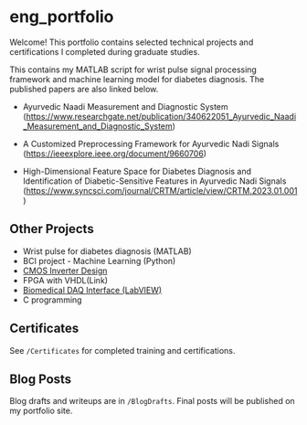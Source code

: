 # eng_portfolio

Welcome! This portfolio contains selected technical projects and certifications I completed during graduate studies. 

This contains my MATLAB script for wrist pulse signal processing framework and machine learning model for diabetes diagnosis. 
The published papers are also linked below. 

- Ayurvedic Naadi Measurement and Diagnostic System
(https://www.researchgate.net/publication/340622051_Ayurvedic_Naadi_Measurement_and_Diagnostic_System)

- A Customized Preprocessing Framework for Ayurvedic Nadi Signals
  (https://ieeexplore.ieee.org/document/9660706)

- High-Dimensional Feature Space for Diabetes Diagnosis and Identification of Diabetic-Sensitive Features in Ayurvedic Nadi Signals
  (https://www.syncsci.com/journal/CRTM/article/view/CRTM.2023.01.001)
  


## Other Projects

- Wrist pulse for diabetes diagnosis (MATLAB)
- BCI project - Machine Learning (Python)
- [CMOS Inverter Design](link)
- FPGA with VHDL(Link)
- [Biomedical DAQ Interface (LabVIEW)](link)
- C programming

## Certificates

See `/Certificates` for completed training and certifications.

## Blog Posts

Blog drafts and writeups are in `/BlogDrafts`. Final posts will be published on my portfolio site.

